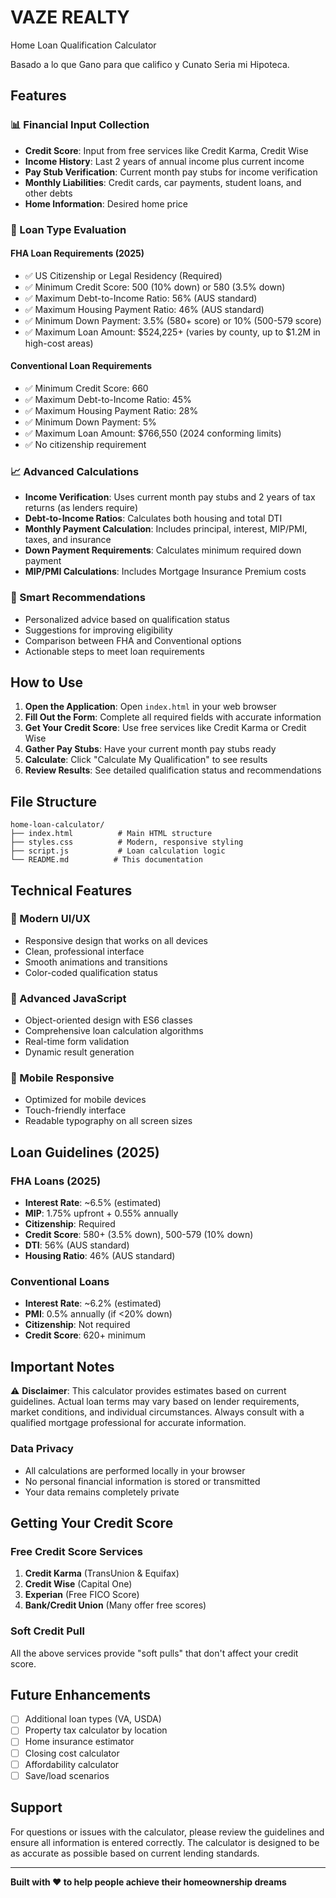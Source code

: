 # VAZE REALTY 
Home Loan Qualification Calculator

Basado a lo que Gano para que califico y Cunato Seria mi Hipoteca.

## Features

### 📊 Financial Input Collection
- **Credit Score**: Input from free services like Credit Karma, Credit Wise
- **Income History**: Last 2 years of annual income plus current income
- **Pay Stub Verification**: Current month pay stubs for income verification
- **Monthly Liabilities**: Credit cards, car payments, student loans, and other debts
- **Home Information**: Desired home price

### 🏦 Loan Type Evaluation

#### FHA Loan Requirements (2025)
- ✅ US Citizenship or Legal Residency (Required)
- ✅ Minimum Credit Score: 500 (10% down) or 580 (3.5% down)
- ✅ Maximum Debt-to-Income Ratio: 56% (AUS standard)
- ✅ Maximum Housing Payment Ratio: 46% (AUS standard)
- ✅ Minimum Down Payment: 3.5% (580+ score) or 10% (500-579 score)
- ✅ Maximum Loan Amount: $524,225+ (varies by county, up to $1.2M in high-cost areas)

#### Conventional Loan Requirements
- ✅ Minimum Credit Score: 660
- ✅ Maximum Debt-to-Income Ratio: 45%
- ✅ Maximum Housing Payment Ratio: 28%
- ✅ Minimum Down Payment: 5%
- ✅ Maximum Loan Amount: $766,550 (2024 conforming limits)
- ✅ No citizenship requirement

### 📈 Advanced Calculations
- **Income Verification**: Uses current month pay stubs and 2 years of tax returns (as lenders require)
- **Debt-to-Income Ratios**: Calculates both housing and total DTI
- **Monthly Payment Calculation**: Includes principal, interest, MIP/PMI, taxes, and insurance
- **Down Payment Requirements**: Calculates minimum required down payment
- **MIP/PMI Calculations**: Includes Mortgage Insurance Premium costs

### 🎯 Smart Recommendations
- Personalized advice based on qualification status
- Suggestions for improving eligibility
- Comparison between FHA and Conventional options
- Actionable steps to meet loan requirements

## How to Use

1. **Open the Application**: Open `index.html` in your web browser
2. **Fill Out the Form**: Complete all required fields with accurate information
3. **Get Your Credit Score**: Use free services like Credit Karma or Credit Wise
4. **Gather Pay Stubs**: Have your current month pay stubs ready
5. **Calculate**: Click "Calculate My Qualification" to see results
6. **Review Results**: See detailed qualification status and recommendations

## File Structure

```
home-loan-calculator/
├── index.html          # Main HTML structure
├── styles.css          # Modern, responsive styling
├── script.js           # Loan calculation logic
└── README.md          # This documentation
```

## Technical Features

### 🎨 Modern UI/UX
- Responsive design that works on all devices
- Clean, professional interface
- Smooth animations and transitions
- Color-coded qualification status

### 🔧 Advanced JavaScript
- Object-oriented design with ES6 classes
- Comprehensive loan calculation algorithms
- Real-time form validation
- Dynamic result generation

### 📱 Mobile Responsive
- Optimized for mobile devices
- Touch-friendly interface
- Readable typography on all screen sizes

## Loan Guidelines (2025)

### FHA Loans (2025)
- **Interest Rate**: ~6.5% (estimated)
- **MIP**: 1.75% upfront + 0.55% annually
- **Citizenship**: Required
- **Credit Score**: 580+ (3.5% down), 500-579 (10% down)
- **DTI**: 56% (AUS standard)
- **Housing Ratio**: 46% (AUS standard)

### Conventional Loans
- **Interest Rate**: ~6.2% (estimated)
- **PMI**: 0.5% annually (if <20% down)
- **Citizenship**: Not required
- **Credit Score**: 620+ minimum

## Important Notes

⚠️ **Disclaimer**: This calculator provides estimates based on current guidelines. Actual loan terms may vary based on lender requirements, market conditions, and individual circumstances. Always consult with a qualified mortgage professional for accurate information.

### Data Privacy
- All calculations are performed locally in your browser
- No personal financial information is stored or transmitted
- Your data remains completely private

## Getting Your Credit Score

### Free Credit Score Services
1. **Credit Karma** (TransUnion & Equifax)
2. **Credit Wise** (Capital One)
3. **Experian** (Free FICO Score)
4. **Bank/Credit Union** (Many offer free scores)

### Soft Credit Pull
All the above services provide "soft pulls" that don't affect your credit score.

## Future Enhancements

- [ ] Additional loan types (VA, USDA)
- [ ] Property tax calculator by location
- [ ] Home insurance estimator
- [ ] Closing cost calculator
- [ ] Affordability calculator
- [ ] Save/load scenarios

## Support

For questions or issues with the calculator, please review the guidelines and ensure all information is entered correctly. The calculator is designed to be as accurate as possible based on current lending standards.

---

**Built with ❤️ to help people achieve their homeownership dreams**
